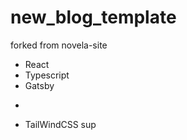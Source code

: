 # new_blog_template
forked from novela-site

- React
- Typescript
- Gatsby
- ~~~Netlify~~~(TinaCMS)
- TailWindCSS sup
